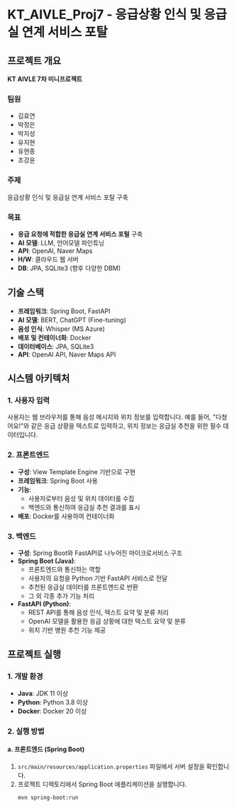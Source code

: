  # KT_AIVLE_Proj7 - 응급상황 인식 및 응급실 연계 서비스 포탈

## 프로젝트 개요
**KT AIVLE 7차 미니프로젝트**

### 팀원
- 김효연
- 박정은
- 박지성
- 유지현
- 유현종
- 조강윤

### 주제
응급상황 인식 및 응급실 연계 서비스 포탈 구축

### 목표
- **응급 요청에 적합한 응급실 연계 서비스 포털** 구축
- **AI 모델**: LLM, 언어모델 파인튜닝
- **API**: OpenAI, Naver Maps
- **H/W**: 클라우드 웹 서버
- **DB**: JPA, SQLite3 (향후 다양한 DBM)

## 기술 스택
- **프레임워크**: Spring Boot, FastAPI
- **AI 모델**: BERT, ChatGPT (Fine-tuning)
- **음성 인식**: Whisper (MS Azure)
- **배포 및 컨테이너화**: Docker
- **데이터베이스**: JPA, SQLite3
- **API**: OpenAI API, Naver Maps API

## 시스템 아키텍처

### 1. 사용자 입력
사용자는 웹 브라우저를 통해 음성 메시지와 위치 정보를 입력합니다. 예를 들어, "다쳤어요!"와 같은 응급 상황을 텍스트로 입력하고, 위치 정보는 응급실 추천을 위한 필수 데이터입니다.

### 2. 프론트엔드
- **구성**: View Template Engine 기반으로 구현
- **프레임워크**: Spring Boot 사용
- **기능**:
  - 사용자로부터 음성 및 위치 데이터를 수집
  - 백엔드와 통신하여 응급실 추천 결과를 표시
- **배포**: Docker를 사용하여 컨테이너화

### 3. 백엔드
- **구성**: Spring Boot와 FastAPI로 나누어진 마이크로서비스 구조
- **Spring Boot (Java)**:
  - 프론트엔드와 통신하는 역할
  - 사용자의 요청을 Python 기반 FastAPI 서비스로 전달
  - 추천된 응급실 데이터를 프론트엔드로 반환
  - 그 외 각종 추가 기능 처리
- **FastAPI (Python)**:
  - REST API를 통해 음성 인식, 텍스트 요약 및 분류 처리
  - OpenAI 모델을 활용한 응급 상황에 대한 텍스트 요약 및 분류
  - 위치 기반 병원 추천 기능 제공

## 프로젝트 실행
### 1. 개발 환경
- **Java**: JDK 11 이상
- **Python**: Python 3.8 이상
- **Docker**: Docker 20 이상

### 2. 실행 방법
#### a. 프론트엔드 (Spring Boot)
1. `src/main/resources/application.properties` 파일에서 서버 설정을 확인합니다.
2. 프로젝트 디렉토리에서 Spring Boot 애플리케이션을 실행합니다.
   ```bash
   mvn spring-boot:run
